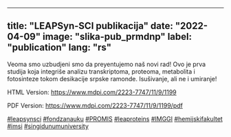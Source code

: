 
---
title: "LEAPSyn-SCI publikacija"
date: "2022-04-09"
image: "slika-pub_prmdnp"
label: "publication"
lang: "rs"
---

Veoma smo uzbudjeni smo da preyentujemo naš novi rad! Ovo je prva studija koja integriše analizu transkriptoma, proteoma, metabolita i fotosinteze tokom desikacije srpske ramonde. Isušivanje, ali ne i umiranje!

HTML Version: https://www.mdpi.com/2223-7747/11/9/1199 

PDF Version:  https://www.mdpi.com/2223-7747/11/9/1199/pdf

<a href=''>#leapsynsci</a> <a href=''>#fondzanauku</a> <a href=''>#PROMIS</a> <a href=''>#leaproteins</a> <a href=''>#IMGGI</a> <a href=''>#hemijskifakultet</a> <a href=''>#imsi</a> <a href=''>#singidunumuniversity</a>
